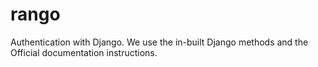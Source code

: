 # rango
Authentication with Django.
We use the in-built Django methods and the Official documentation instructions.
